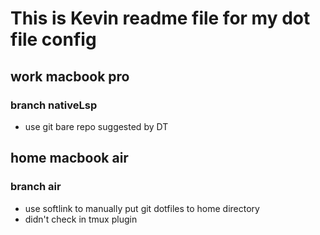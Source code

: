 # This is Kevin readme file for my dot file config

## work macbook pro

### branch nativeLsp

* use git bare repo suggested by DT


## home macbook air

### branch air

* use softlink to manually put git dotfiles to home directory
* didn't check in tmux plugin
